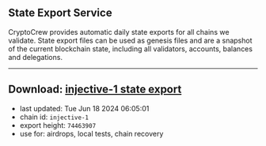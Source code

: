 ## State Export Service
CryptoCrew provides automatic daily state exports for all chains we validate. State export files can be used as genesis files and are a snapshot of the current blockchain state, including all validators, accounts, balances and delegations.

---
**Download: [injective-1 state export](https://dl-eu2.ccvalidators.com/SERVICE/injective/injective-1_export_74463907.json)**
---

- last updated: Tue Jun 18 2024 06:05:01
- chain id: `injective-1`
- export height: `74463907`
- use for: airdrops, local tests, chain recovery
